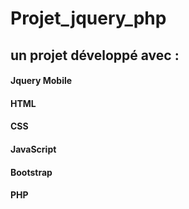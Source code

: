 # Projet_jquery_php
## un projet développé avec :
#### Jquery Mobile
#### HTML
#### CSS
#### JavaScript
#### Bootstrap
#### PHP
